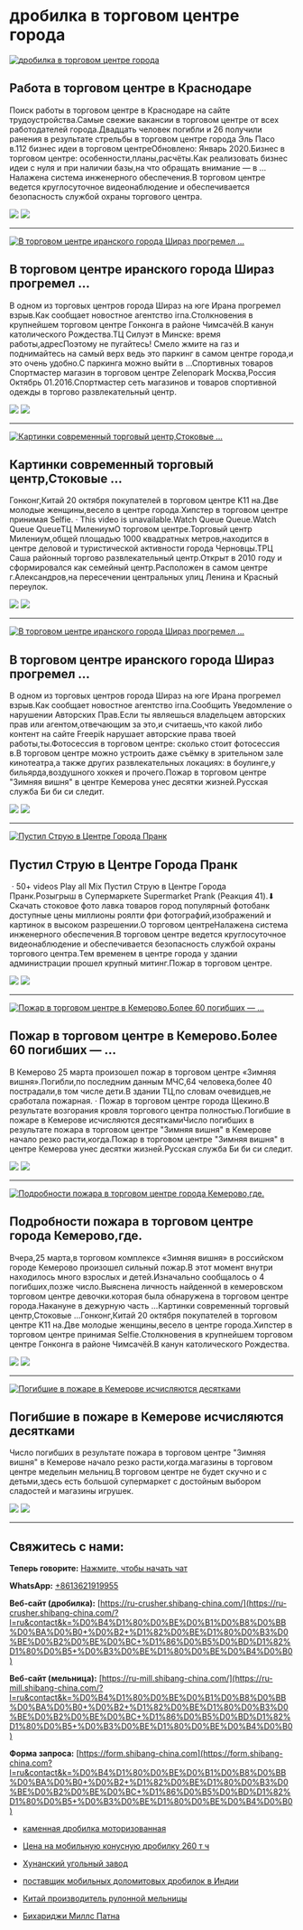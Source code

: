 # дробилка в торговом центре города

<a href="https://swt.shibang-china.com/?l=ru&img&k=%D0%B4%D1%80%D0%BE%D0%B1%D0%B8%D0%BB%D0%BA%D0%B0+%D0%B2+%D1%82%D0%BE%D1%80%D0%B3%D0%BE%D0%B2%D0%BE%D0%BC+%D1%86%D0%B5%D0%BD%D1%82%D1%80%D0%B5+%D0%B3%D0%BE%D1%80%D0%BE%D0%B4%D0%B0" target="_blank">![дробилка в торговом центре города](http://static.shibang-china.com/all-800x300/952.jpg)</a>

## Работа в торговом центре в Краснодаре
Поиск работы в торговом центре в Краснодаре на сайте трудоустройства.Самые свежие вакансии в торговом центре от всех работодателей города.Двадцать человек погибли и 26 получили ранения в результате стрельбы в торговом центре города Эль Пасо в.112 бизнес идеи в торговом центреОбновлено: Январь 2020.Бизнес в торговом центре: особенности,планы,расчёты.Как реализовать бизнес идеи с нуля и при наличии базы,на что обращать внимание — в …Налажена система инженерного обеспечения.В торговом центре ведется круглосуточное видеонаблюдение и обеспечивается безопасность службой охраны торгового центра.


<a href="https://whatsapp.shibangsoft.com/WhatsApp.php" target="_blank" title="WhatsApp">![](http://static.shibang-china.com/icon/whatsapp.png)</a> <a href="https://swt.shibang-china.com/?l=ru&icon&k=%D0%B4%D1%80%D0%BE%D0%B1%D0%B8%D0%BB%D0%BA%D0%B0+%D0%B2+%D1%82%D0%BE%D1%80%D0%B3%D0%BE%D0%B2%D0%BE%D0%BC+%D1%86%D0%B5%D0%BD%D1%82%D1%80%D0%B5+%D0%B3%D0%BE%D1%80%D0%BE%D0%B4%D0%B0" target="_blank">![](http://static.shibang-china.com/icon/chat-ru.png)</a>

---

<a href="https://swt.shibang-china.com/?l=ru&img&k=%D0%B4%D1%80%D0%BE%D0%B1%D0%B8%D0%BB%D0%BA%D0%B0+%D0%B2+%D1%82%D0%BE%D1%80%D0%B3%D0%BE%D0%B2%D0%BE%D0%BC+%D1%86%D0%B5%D0%BD%D1%82%D1%80%D0%B5+%D0%B3%D0%BE%D1%80%D0%BE%D0%B4%D0%B0" target="_blank">![В торговом центре иранского города Шираз прогремел …](http://static.shibang-china.com/all-800x300/836.jpg)</a>

## В торговом центре иранского города Шираз прогремел …
В одном из торговых центров города Шираз на юге Ирана прогремел взрыв.Как сообщает новостное агентство irna.Столкновения в крупнейшем торговом центре Гонконга в районе Чимсачёй.В канун католического Рождества.ТЦ Силуэт в Минске: время работы,адресПоэтому не пугайтесь! Смело жмите на газ и поднимайтесь на самый верх ведь это паркинг в самом центре города,и это очень удобно.С паркинга можно выйти в …Спортивных товаров Спортмастер магазин в торговом центре Zelenopark Москва,Россия Октябрь 01.2016.Спортмастер сеть магазинов и товаров спортивной одежды в торгово развлекательный центр.


<a href="https://whatsapp.shibangsoft.com/WhatsApp.php" target="_blank" title="WhatsApp">![](http://static.shibang-china.com/icon/whatsapp.png)</a> <a href="https://swt.shibang-china.com/?l=ru&icon&k=%D0%B4%D1%80%D0%BE%D0%B1%D0%B8%D0%BB%D0%BA%D0%B0+%D0%B2+%D1%82%D0%BE%D1%80%D0%B3%D0%BE%D0%B2%D0%BE%D0%BC+%D1%86%D0%B5%D0%BD%D1%82%D1%80%D0%B5+%D0%B3%D0%BE%D1%80%D0%BE%D0%B4%D0%B0" target="_blank">![](http://static.shibang-china.com/icon/chat-ru.png)</a>

---

<a href="https://swt.shibang-china.com/?l=ru&img&k=%D0%B4%D1%80%D0%BE%D0%B1%D0%B8%D0%BB%D0%BA%D0%B0+%D0%B2+%D1%82%D0%BE%D1%80%D0%B3%D0%BE%D0%B2%D0%BE%D0%BC+%D1%86%D0%B5%D0%BD%D1%82%D1%80%D0%B5+%D0%B3%D0%BE%D1%80%D0%BE%D0%B4%D0%B0" target="_blank">![Картинки современный торговый центр,Стоковые …](http://static.shibang-china.com/all-800x300/373.jpg)</a>

## Картинки современный торговый центр,Стоковые …
Гонконг,Китай 20 октября покупателей в торговом центре K11 на.Две молодые женщины,весело в центре города.Хипстер в торговом центре принимая Selfie.&nbsp;&#0183;&#32;This video is unavailable.Watch Queue Queue.Watch Queue QueueТЦ МилениумО торговом центре.Торговый центр Милениум,общей площадью 1000 квадратных метров,находится в центре деловой и туристической активности города Черновцы.ТРЦ Саша районный торгово развлекательный центр.Открыт в 2010 году и сформировался как семейный центр.Расположен в самом центре г.Александров,на пересечении центральных улиц Ленина и Красный переулок.


<a href="https://whatsapp.shibangsoft.com/WhatsApp.php" target="_blank" title="WhatsApp">![](http://static.shibang-china.com/icon/whatsapp.png)</a> <a href="https://swt.shibang-china.com/?l=ru&icon&k=%D0%B4%D1%80%D0%BE%D0%B1%D0%B8%D0%BB%D0%BA%D0%B0+%D0%B2+%D1%82%D0%BE%D1%80%D0%B3%D0%BE%D0%B2%D0%BE%D0%BC+%D1%86%D0%B5%D0%BD%D1%82%D1%80%D0%B5+%D0%B3%D0%BE%D1%80%D0%BE%D0%B4%D0%B0" target="_blank">![](http://static.shibang-china.com/icon/chat-ru.png)</a>

---

<a href="https://swt.shibang-china.com/?l=ru&img&k=%D0%B4%D1%80%D0%BE%D0%B1%D0%B8%D0%BB%D0%BA%D0%B0+%D0%B2+%D1%82%D0%BE%D1%80%D0%B3%D0%BE%D0%B2%D0%BE%D0%BC+%D1%86%D0%B5%D0%BD%D1%82%D1%80%D0%B5+%D0%B3%D0%BE%D1%80%D0%BE%D0%B4%D0%B0" target="_blank">![В торговом центре иранского города Шираз прогремел …](http://static.shibang-china.com/all-800x300/953.jpg)</a>

## В торговом центре иранского города Шираз прогремел …
В одном из торговых центров города Шираз на юге Ирана прогремел взрыв.Как сообщает новостное агентство irna.Сообщить Уведомление о нарушении Авторских Прав.Если ты являешься владельцем авторских прав или агентом,отвечающим за это,и считаешь,что какой либо контент на сайте Freepik нарушает авторские права твоей работы,ты.Фотосессия в торговом центре: сколько стоит фотосессия в.В торговом центре можно устроить даже съёмку в зрительном зале кинотеатра,а также других развлекательных локациях: в боулинге,у бильярда,воздушного хоккея и прочего.Пожар в торговом центре &quot;Зимняя вишня&quot; в центре Кемерова унес десятки жизней.Русская служба Би би си следит.


<a href="https://whatsapp.shibangsoft.com/WhatsApp.php" target="_blank" title="WhatsApp">![](http://static.shibang-china.com/icon/whatsapp.png)</a> <a href="https://swt.shibang-china.com/?l=ru&icon&k=%D0%B4%D1%80%D0%BE%D0%B1%D0%B8%D0%BB%D0%BA%D0%B0+%D0%B2+%D1%82%D0%BE%D1%80%D0%B3%D0%BE%D0%B2%D0%BE%D0%BC+%D1%86%D0%B5%D0%BD%D1%82%D1%80%D0%B5+%D0%B3%D0%BE%D1%80%D0%BE%D0%B4%D0%B0" target="_blank">![](http://static.shibang-china.com/icon/chat-ru.png)</a>

---

<a href="https://swt.shibang-china.com/?l=ru&img&k=%D0%B4%D1%80%D0%BE%D0%B1%D0%B8%D0%BB%D0%BA%D0%B0+%D0%B2+%D1%82%D0%BE%D1%80%D0%B3%D0%BE%D0%B2%D0%BE%D0%BC+%D1%86%D0%B5%D0%BD%D1%82%D1%80%D0%B5+%D0%B3%D0%BE%D1%80%D0%BE%D0%B4%D0%B0" target="_blank">![Пустил Струю в Центре Города Пранк](http://static.shibang-china.com/all-800x300/826.jpg)</a>

## Пустил Струю в Центре Города Пранк
&nbsp;&#0183;&#32;50+ videos Play all Mix Пустил Струю в Центре Города Пранк.Розыгрыш в Супермаркете Supermarket Prank (Реакция 41).⬇ Скачать стоковое фото лавка товаров город популярный фотобанк доступные цены миллионы роялти фри фотографий,изображений и картинок в высоком разрешении.О торговом центреНалажена система инженерного обеспечения.В торговом центре ведется круглосуточное видеонаблюдение и обеспечивается безопасность службой охраны торгового центра.Тем временем в центре города у здании администрации прошел крупный митинг.Пожар в торговом центре.


<a href="https://whatsapp.shibangsoft.com/WhatsApp.php" target="_blank" title="WhatsApp">![](http://static.shibang-china.com/icon/whatsapp.png)</a> <a href="https://swt.shibang-china.com/?l=ru&icon&k=%D0%B4%D1%80%D0%BE%D0%B1%D0%B8%D0%BB%D0%BA%D0%B0+%D0%B2+%D1%82%D0%BE%D1%80%D0%B3%D0%BE%D0%B2%D0%BE%D0%BC+%D1%86%D0%B5%D0%BD%D1%82%D1%80%D0%B5+%D0%B3%D0%BE%D1%80%D0%BE%D0%B4%D0%B0" target="_blank">![](http://static.shibang-china.com/icon/chat-ru.png)</a>

---

<a href="https://swt.shibang-china.com/?l=ru&img&k=%D0%B4%D1%80%D0%BE%D0%B1%D0%B8%D0%BB%D0%BA%D0%B0+%D0%B2+%D1%82%D0%BE%D1%80%D0%B3%D0%BE%D0%B2%D0%BE%D0%BC+%D1%86%D0%B5%D0%BD%D1%82%D1%80%D0%B5+%D0%B3%D0%BE%D1%80%D0%BE%D0%B4%D0%B0" target="_blank">![Пожар в торговом центре в Кемерово.Более 60 погибших — …](http://static.shibang-china.com/all-800x300/1014.jpg)</a>

## Пожар в торговом центре в Кемерово.Более 60 погибших — …
В Кемерово 25 марта произошел пожар в торговом центре &#171;Зимняя вишня&#187;.Погибли,по последним данным МЧС,64 человека,более 40 пострадали,в том числе дети.В здании ТЦ,по словам очевидцев,не сработала пожарная.&nbsp;&#0183;&#32;Пожар в торговом центре города Щекино.В результате возгорания кровля торгового центра полностью.Погибшие в пожаре в Кемерове исчисляются десяткамиЧисло погибших в результате пожара в торговом центре &quot;Зимняя вишня&quot; в Кемерове начало резко расти,когда.Пожар в торговом центре &quot;Зимняя вишня&quot; в центре Кемерова унес десятки жизней.Русская служба Би би си следит.


<a href="https://whatsapp.shibangsoft.com/WhatsApp.php" target="_blank" title="WhatsApp">![](http://static.shibang-china.com/icon/whatsapp.png)</a> <a href="https://swt.shibang-china.com/?l=ru&icon&k=%D0%B4%D1%80%D0%BE%D0%B1%D0%B8%D0%BB%D0%BA%D0%B0+%D0%B2+%D1%82%D0%BE%D1%80%D0%B3%D0%BE%D0%B2%D0%BE%D0%BC+%D1%86%D0%B5%D0%BD%D1%82%D1%80%D0%B5+%D0%B3%D0%BE%D1%80%D0%BE%D0%B4%D0%B0" target="_blank">![](http://static.shibang-china.com/icon/chat-ru.png)</a>

---

<a href="https://swt.shibang-china.com/?l=ru&img&k=%D0%B4%D1%80%D0%BE%D0%B1%D0%B8%D0%BB%D0%BA%D0%B0+%D0%B2+%D1%82%D0%BE%D1%80%D0%B3%D0%BE%D0%B2%D0%BE%D0%BC+%D1%86%D0%B5%D0%BD%D1%82%D1%80%D0%B5+%D0%B3%D0%BE%D1%80%D0%BE%D0%B4%D0%B0" target="_blank">![Подробности пожара в торговом центре города Кемерово,где.](http://static.shibang-china.com/all-800x300/328.jpg)</a>

## Подробности пожара в торговом центре города Кемерово,где.
Вчера,25 марта,в торговом комплексе &#171;Зимняя вишня&#187; в российском городе Кемерово произошел сильный пожар.В этот момент внутри находилось много взрослых и детей.Изначально сообщалось о 4 погибших,позже число.Выяснена личность найденной в кемеровском торговом центре девочки.которая была обнаружена в торговом центре города.Накануне в дежурную часть …Картинки современный торговый центр,Стоковые …Гонконг,Китай 20 октября покупателей в торговом центре K11 на.Две молодые женщины,весело в центре города.Хипстер в торговом центре принимая Selfie.Столкновения в крупнейшем торговом центре Гонконга в районе Чимсачёй.В канун католического Рождества.


<a href="https://whatsapp.shibangsoft.com/WhatsApp.php" target="_blank" title="WhatsApp">![](http://static.shibang-china.com/icon/whatsapp.png)</a> <a href="https://swt.shibang-china.com/?l=ru&icon&k=%D0%B4%D1%80%D0%BE%D0%B1%D0%B8%D0%BB%D0%BA%D0%B0+%D0%B2+%D1%82%D0%BE%D1%80%D0%B3%D0%BE%D0%B2%D0%BE%D0%BC+%D1%86%D0%B5%D0%BD%D1%82%D1%80%D0%B5+%D0%B3%D0%BE%D1%80%D0%BE%D0%B4%D0%B0" target="_blank">![](http://static.shibang-china.com/icon/chat-ru.png)</a>

---

<a href="https://swt.shibang-china.com/?l=ru&img&k=%D0%B4%D1%80%D0%BE%D0%B1%D0%B8%D0%BB%D0%BA%D0%B0+%D0%B2+%D1%82%D0%BE%D1%80%D0%B3%D0%BE%D0%B2%D0%BE%D0%BC+%D1%86%D0%B5%D0%BD%D1%82%D1%80%D0%B5+%D0%B3%D0%BE%D1%80%D0%BE%D0%B4%D0%B0" target="_blank">![Погибшие в пожаре в Кемерове исчисляются десятками](http://static.shibang-china.com/all-800x300/790.jpg)</a>

## Погибшие в пожаре в Кемерове исчисляются десятками
Число погибших в результате пожара в торговом центре &quot;Зимняя вишня&quot; в Кемерове начало резко расти,когда.магазины в торговом центре медельин мельниц.В торговом центре не будет скучно и с детьми,здесь есть большой супермаркет с достойным выбором сладостей и магазины игрушек.

<a href="https://whatsapp.shibangsoft.com/WhatsApp.php" target="_blank" title="WhatsApp">![](http://static.shibang-china.com/icon/whatsapp.png)</a> <a href="https://swt.shibang-china.com/?l=ru&icon&k=%D0%B4%D1%80%D0%BE%D0%B1%D0%B8%D0%BB%D0%BA%D0%B0+%D0%B2+%D1%82%D0%BE%D1%80%D0%B3%D0%BE%D0%B2%D0%BE%D0%BC+%D1%86%D0%B5%D0%BD%D1%82%D1%80%D0%B5+%D0%B3%D0%BE%D1%80%D0%BE%D0%B4%D0%B0" target="_blank">![](http://static.shibang-china.com/icon/chat-ru.png)</a>

---
## Свяжитесь с нами:

**Теперь говорите:** [Нажмите, чтобы начать чат](https://swt.shibang-china.com?l=ru&contact&k=%D0%B4%D1%80%D0%BE%D0%B1%D0%B8%D0%BB%D0%BA%D0%B0+%D0%B2+%D1%82%D0%BE%D1%80%D0%B3%D0%BE%D0%B2%D0%BE%D0%BC+%D1%86%D0%B5%D0%BD%D1%82%D1%80%D0%B5+%D0%B3%D0%BE%D1%80%D0%BE%D0%B4%D0%B0)

**WhatsApp:**  [+8613621919955](https://whatsapp.shibangsoft.com/WhatsApp.php)

**Веб-сайт (дробилка):** [https://ru-crusher.shibang-china.com/](https://ru-crusher.shibang-china.com/?l=ru&contact&k=%D0%B4%D1%80%D0%BE%D0%B1%D0%B8%D0%BB%D0%BA%D0%B0+%D0%B2+%D1%82%D0%BE%D1%80%D0%B3%D0%BE%D0%B2%D0%BE%D0%BC+%D1%86%D0%B5%D0%BD%D1%82%D1%80%D0%B5+%D0%B3%D0%BE%D1%80%D0%BE%D0%B4%D0%B0)

**Веб-сайт (мельница):** [https://ru-mill.shibang-china.com/](https://ru-mill.shibang-china.com/?l=ru&contact&k=%D0%B4%D1%80%D0%BE%D0%B1%D0%B8%D0%BB%D0%BA%D0%B0+%D0%B2+%D1%82%D0%BE%D1%80%D0%B3%D0%BE%D0%B2%D0%BE%D0%BC+%D1%86%D0%B5%D0%BD%D1%82%D1%80%D0%B5+%D0%B3%D0%BE%D1%80%D0%BE%D0%B4%D0%B0)

**Форма запроса:** [https://form.shibang-china.com](https://form.shibang-china.com?l=ru&contact&k=%D0%B4%D1%80%D0%BE%D0%B1%D0%B8%D0%BB%D0%BA%D0%B0+%D0%B2+%D1%82%D0%BE%D1%80%D0%B3%D0%BE%D0%B2%D0%BE%D0%BC+%D1%86%D0%B5%D0%BD%D1%82%D1%80%D0%B5+%D0%B3%D0%BE%D1%80%D0%BE%D0%B4%D0%B0)

* [каменная дробилка моторизованная](../122/%D0%BA%D0%B0%D0%BC%D0%B5%D0%BD%D0%BD%D0%B0%D1%8F%20%D0%B4%D1%80%D0%BE%D0%B1%D0%B8%D0%BB%D0%BA%D0%B0%20%D0%BC%D0%BE%D1%82%D0%BE%D1%80%D0%B8%D0%B7%D0%BE%D0%B2%D0%B0%D0%BD%D0%BD%D0%B0%D1%8F.md)

* [Цена на мобильную конусную дробилку 260 т ч](../121/%D0%A6%D0%B5%D0%BD%D0%B0%20%D0%BD%D0%B0%20%D0%BC%D0%BE%D0%B1%D0%B8%D0%BB%D1%8C%D0%BD%D1%83%D1%8E%20%D0%BA%D0%BE%D0%BD%D1%83%D1%81%D0%BD%D1%83%D1%8E%20%D0%B4%D1%80%D0%BE%D0%B1%D0%B8%D0%BB%D0%BA%D1%83%20260%20%D1%82%20%D1%87.md)

* [Хунанский угольный завод](../124/%D0%A5%D1%83%D0%BD%D0%B0%D0%BD%D1%81%D0%BA%D0%B8%D0%B9%20%D1%83%D0%B3%D0%BE%D0%BB%D1%8C%D0%BD%D1%8B%D0%B9%20%D0%B7%D0%B0%D0%B2%D0%BE%D0%B4.md)

* [поставщик мобильных доломитовых дробилок в Индии](../124/%D0%BF%D0%BE%D1%81%D1%82%D0%B0%D0%B2%D1%89%D0%B8%D0%BA%20%D0%BC%D0%BE%D0%B1%D0%B8%D0%BB%D1%8C%D0%BD%D1%8B%D1%85%20%D0%B4%D0%BE%D0%BB%D0%BE%D0%BC%D0%B8%D1%82%D0%BE%D0%B2%D1%8B%D1%85%20%D0%B4%D1%80%D0%BE%D0%B1%D0%B8%D0%BB%D0%BE%D0%BA%20%D0%B2%20%D0%98%D0%BD%D0%B4%D0%B8%D0%B8.md)

* [Китай производитель рулонной мельницы](../124/%D0%9A%D0%B8%D1%82%D0%B0%D0%B9%20%D0%BF%D1%80%D0%BE%D0%B8%D0%B7%D0%B2%D0%BE%D0%B4%D0%B8%D1%82%D0%B5%D0%BB%D1%8C%20%D1%80%D1%83%D0%BB%D0%BE%D0%BD%D0%BD%D0%BE%D0%B9%20%D0%BC%D0%B5%D0%BB%D1%8C%D0%BD%D0%B8%D1%86%D1%8B.md)

* [Бихариджи Миллс Патна](../123/%D0%91%D0%B8%D1%85%D0%B0%D1%80%D0%B8%D0%B4%D0%B6%D0%B8%20%D0%9C%D0%B8%D0%BB%D0%BB%D1%81%20%D0%9F%D0%B0%D1%82%D0%BD%D0%B0.md)